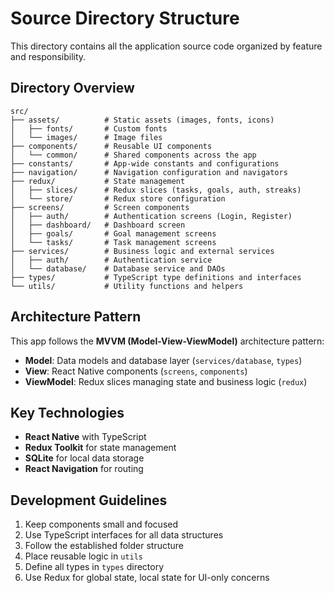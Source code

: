 # Source Directory Structure

This directory contains all the application source code organized by feature and responsibility.

## Directory Overview

```
src/
├── assets/          # Static assets (images, fonts, icons)
│   ├── fonts/       # Custom fonts
│   └── images/      # Image files
├── components/      # Reusable UI components
│   └── common/      # Shared components across the app
├── constants/       # App-wide constants and configurations
├── navigation/      # Navigation configuration and navigators
├── redux/           # State management
│   ├── slices/      # Redux slices (tasks, goals, auth, streaks)
│   └── store/       # Redux store configuration
├── screens/         # Screen components
│   ├── auth/        # Authentication screens (Login, Register)
│   ├── dashboard/   # Dashboard screen
│   ├── goals/       # Goal management screens
│   └── tasks/       # Task management screens
├── services/        # Business logic and external services
│   ├── auth/        # Authentication service
│   └── database/    # Database service and DAOs
├── types/           # TypeScript type definitions and interfaces
└── utils/           # Utility functions and helpers
```

## Architecture Pattern

This app follows the **MVVM (Model-View-ViewModel)** architecture pattern:

- **Model**: Data models and database layer (`services/database`, `types`)
- **View**: React Native components (`screens`, `components`)
- **ViewModel**: Redux slices managing state and business logic (`redux`)

## Key Technologies

- **React Native** with TypeScript
- **Redux Toolkit** for state management
- **SQLite** for local data storage
- **React Navigation** for routing

## Development Guidelines

1. Keep components small and focused
2. Use TypeScript interfaces for all data structures
3. Follow the established folder structure
4. Place reusable logic in `utils`
5. Define all types in `types` directory
6. Use Redux for global state, local state for UI-only concerns
